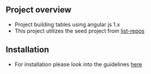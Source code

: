 ## Project overview
- Project building tables using angular js 1.x
- This project utilizes the seed project from [list-repos](https://github.com/saibs/list-repos)

## Installation
- For installation please look into the guidelines [here](https://github.com/saibs/list-repos#quick-install)

